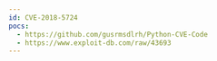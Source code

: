```yaml
---
id: CVE-2018-5724
pocs:
  - https://github.com/gusrmsdlrh/Python-CVE-Code
  - https://www.exploit-db.com/raw/43693
---
```


